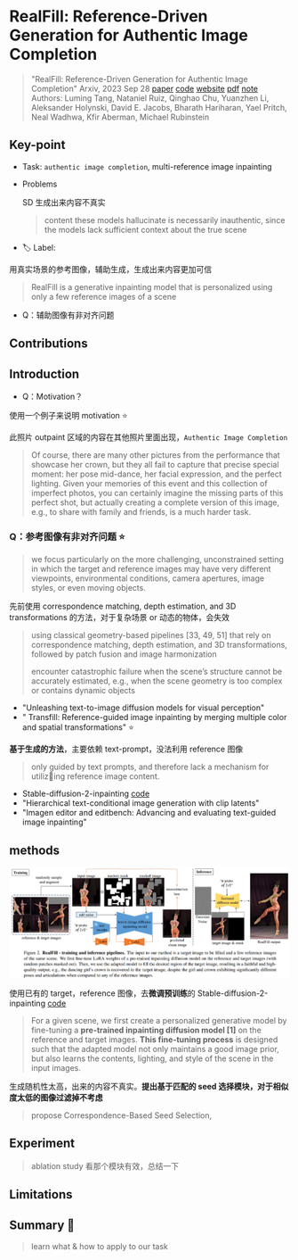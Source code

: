 # RealFill: Reference-Driven Generation for Authentic Image Completion

> "RealFill: Reference-Driven Generation for Authentic Image Completion" Arxiv, 2023 Sep 28
> [paper](http://arxiv.org/abs/2309.16668v1) [code](https://github.com/thuanz123/realfill) [website](https://realfill.github.io) [pdf](./2023_09_Arxiv_RealFill--Reference-Driven-Generation-for-Authentic-Image-Completion.pdf) [note](./2023_09_Arxiv_RealFill--Reference-Driven-Generation-for-Authentic-Image-Completion_Note.md)
> Authors: Luming Tang, Nataniel Ruiz, Qinghao Chu, Yuanzhen Li, Aleksander Holynski, David E. Jacobs, Bharath Hariharan, Yael Pritch, Neal Wadhwa, Kfir Aberman, Michael Rubinstein

## Key-point

- Task: `authentic image completion`, multi-reference image inpainting

- Problems

  SD 生成出来内容不真实

  > content these models hallucinate is necessarily inauthentic, since the models lack sufficient context about the true scene

- :label: Label:



用真实场景的参考图像，辅助生成，生成出来内容更加可信

> RealFill is a generative inpainting model that is personalized using only a few reference images of a scene

- Q：辅助图像有非对齐问题





## Contributions



## Introduction

- Q：Motivation？

使用一个例子来说明 motivation :star:

此照片 outpaint 区域的内容在其他照片里面出现，`Authentic Image Completion`

>  Of course, there are many other pictures from the performance that showcase her crown, but they all fail to capture that precise special moment: her pose mid-dance, her facial expression, and the perfect lighting. Given your memories of this event and this collection of imperfect photos, you can certainly imagine the missing parts of this perfect shot, but actually creating a complete version of this image, e.g., to share with family and friends, is a much harder task.





### Q：参考图像有非对齐问题 :star:

> we focus particularly on the more challenging, unconstrained setting in which the target and reference images may have very different viewpoints, environmental conditions, camera apertures, image styles, or even moving objects.

先前使用 correspondence matching, depth estimation, and 3D transformations 的方法，对于复杂场景 or 动态的物体，会失效

> using classical geometry-based pipelines [33, 49, 51] that rely on correspondence matching, depth estimation, and 3D transformations, followed by patch fusion and image harmonization
>
> encounter catastrophic failure when the scene’s structure cannot be accurately estimated, e.g., when the scene geometry is too complex or contains dynamic objects

- "Unleashing text-to-image diffusion models for visual perception"
- " Transfill: Reference-guided image inpainting by merging multiple color and spatial transformations" :star:





**基于生成的方法**，主要依赖 text-prompt，没法利用 reference 图像

> only guided by text prompts, and therefore lack a mechanism for utilizing reference image content.

- Stable-diffusion-2-inpainting [code](https://huggingface.co/stabilityai/stable-diffusion-2-inpainting)
- "Hierarchical text-conditional image generation with clip latents"
- "Imagen editor and editbench: Advancing and evaluating text-guided image inpainting"







## methods

![refill_methods.png](docs/2023_09_Arxiv_RealFill--Reference-Driven-Generation-for-Authentic-Image-Completion_Note/refill_methods.png)

使用已有的 target，reference 图像，去**微调预训练**的 Stable-diffusion-2-inpainting [code](https://huggingface.co/stabilityai/stable-diffusion-2-inpainting)

> For a given scene, we first create a personalized generative model by fine-tuning a **pre-trained inpainting diffusion model [1]** on the reference and target images. **This fine-tuning process** is designed such that the adapted model not only maintains a good image prior, but also learns the contents, lighting, and style of the scene in the input images.

生成随机性太高，出来的内容不真实。**提出基于匹配的 seed 选择模块，对于相似度太低的图像过滤掉不考虑**

> propose Correspondence-Based Seed Selection,





## Experiment

> ablation study 看那个模块有效，总结一下

## Limitations

## Summary :star2:

> learn what & how to apply to our task

